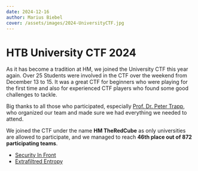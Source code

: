 ```yaml
---
date: 2024-12-16
author: Marius Biebel
cover: /assets/images/2024-UniversityCTF.jpg
---
```


# HTB University CTF 2024

As it has become a tradition at HM, we joined the University CTF this year again. Over 25 Students were involved in the CTF over the weekend from December 13 to 15. It was a great CTF for beginners who were playing for the first time and also for experienced CTF players who found some good challenges to tackle.

Big thanks to all those who participated, especially [Prof. Dr. Peter Trapp](https://hm.edu/kontakte_de/contact_detail_32577.de.html), who organized our team and made sure we had everything we needed to attend.

We joined the CTF under the name **HM TheRedCube** as only universities are allowed to participate, and we managed to reach **46th place out of 872 participating teams**.

- [Security In Front](SecurityInFront.md)
- [Extrafiltred Entropy](ExtrafiltredEntropy.md)